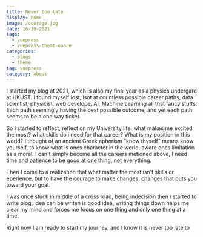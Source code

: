 ```yaml
---
title: Never too late
display: home
image: /courage.jpg
date: 16-10-2021
tags:
  - vuepress
  - vuepress-themt-ououe
categories:
  - blogs
  - theme
tag: vuepress
category: about
---
```



I started my blog at 2021, which is also my final year as a physics undergard at HKUST. I found myself lost, lsot at countless possible career paths, data scientist, physicist, web develope, AI, Machine Learning all that fancy stuffs. Each path seemingly having the best possible outcome, and yet each path seems to be a one way ticket. 

So I started to reflect, reflect on my University life, what makes me excited the most? what skills do i need for that career? What is my position in this world? I thought of an ancient Greek aphorism "know thyself" means know yourself, to know what is ones character in the world, aware ones limitation as a moral. I can't simply become all the careers metioned above, I need time and patience to be good at one thing, not everything.  

Then I come to a realization that what matter the most isn't skills or eperience, but to have the courage to make changes, changes that puts you toward your goal. 

I was once stuck in middle of a cross road, being indecision then i started to write blog, idea can be writen is good idea, writing things down helps me clear my mind and forces me focus on one thing and only one thing at a time. 

Right now I am ready to start my journey, and I know it is never too late to